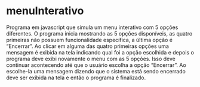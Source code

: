 # menuInterativo

Programa em javascript que simula um menu interativo com 5 opções diferentes. O programa inicia mostrando as 5 opções disponíveis, 
as quatro primeiras não possuem funcionalidade específica, a última opção é “Encerrar”. Ao clicar em alguma das quatro primeiras opções 
uma mensagem é  exibida na tela indicando qual foi a opção escolhida e depois o programa deve exibi novamente o menu com as 5 opções. 
Isso deve continuar acontecendo até que o usuário escolha a opção “Encerrar”.
Ao escolhe-la uma mensagem dizendo que o sistema está sendo encerrado deve ser exibida na tela e então o programa é finalizado.
